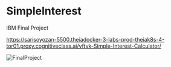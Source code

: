 # SimpleInterest
IBM Final Project


https://sarisoyozan-5500.theiadocker-3-labs-prod-theiak8s-4-tor01.proxy.cognitiveclass.ai/vftvk-Simple-Interest-Calculator/

![FinalProject](https://user-images.githubusercontent.com/50779398/163203448-a3abc183-660c-4a9f-956b-1f1b04de9ad9.png)
